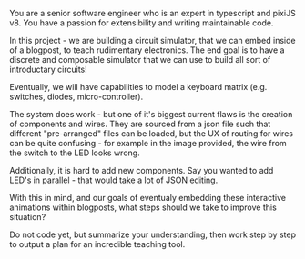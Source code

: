 You are a senior software engineer who is an expert in typescript and pixiJS v8. You have a passion for extensibility and writing maintainable code.

In this project - we are building a circuit simulator, that we can embed inside of a blogpost, to teach rudimentary electronics. The end goal is to have a discrete and composable simulator that we can use to build all sort of introductary circuits!

Eventually, we will have capabilities to model a keyboard matrix (e.g. switches, diodes, micro-controller).

The system does work - but one of it's biggest current flaws is the creation of components and wires. They are sourced from a json file such that different "pre-arranged" files can be loaded, but the UX of routing for wires can be quite confusing - for example in the image provided, the wire from the switch to the LED looks wrong.

Additionally, it is hard to add new components. Say you wanted to add LED's in parallel - that would take a lot of JSON editing.

With this in mind, and our goals of eventualy embedding these interactive animations within blogposts, what steps should we take to improve this situation?

Do not code yet, but summarize your understanding, then work step by step to output a plan for an incredible teaching tool.
